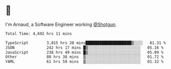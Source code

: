 # 👋

I'm Arnaud, a Software Engineer working [@Shotgun](https://shotgun.live).

<!--START_SECTION:waka-->

```txt
Total Time: 4,692 hrs 11 mins

TypeScript        3,815 hrs 20 mins████████████████████▒░░░░   81.31 %
JSON              242 hrs 17 mins █▒░░░░░░░░░░░░░░░░░░░░░░░   05.16 %
JavaScript        238 hrs 49 mins █▒░░░░░░░░░░░░░░░░░░░░░░░   05.09 %
Other             80 hrs 38 mins  ▒░░░░░░░░░░░░░░░░░░░░░░░░   01.72 %
YAML              61 hrs 59 mins  ▒░░░░░░░░░░░░░░░░░░░░░░░░   01.32 %
```

<!--END_SECTION:waka-->
